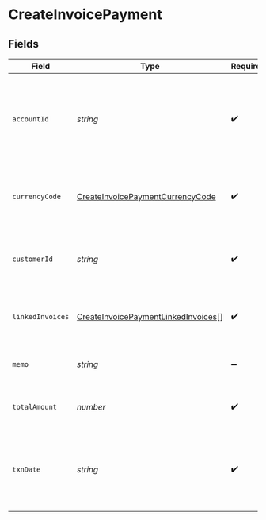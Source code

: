 # CreateInvoicePayment


## Fields

| Field                                                                                                                 | Type                                                                                                                  | Required                                                                                                              | Description                                                                                                           |
| --------------------------------------------------------------------------------------------------------------------- | --------------------------------------------------------------------------------------------------------------------- | --------------------------------------------------------------------------------------------------------------------- | --------------------------------------------------------------------------------------------------------------------- |
| `accountId`                                                                                                           | *string*                                                                                                              | :heavy_check_mark:                                                                                                    | The Rutter ID of the [Account](/rest/version/accounts) linked to the invoice payment. This should be a bank account.  |
| `currencyCode`                                                                                                        | [CreateInvoicePaymentCurrencyCode](../../models/shared/createinvoicepaymentcurrencycode.md)                           | :heavy_check_mark:                                                                                                    | The [ISO 4217](https://www.iso.org/iso-4217-currency-codes.html) currency code of the invoice payment.                |
| `customerId`                                                                                                          | *string*                                                                                                              | :heavy_check_mark:                                                                                                    | The Rutter ID of the [Customer](/rest/version/accounting-customers) linked to the invoice payment.                    |
| `linkedInvoices`                                                                                                      | [CreateInvoicePaymentLinkedInvoices](../../models/shared/createinvoicepaymentlinkedinvoices.md)[]                     | :heavy_check_mark:                                                                                                    | An array of [Invoices](/rest/version/invoices) linked to the invoice payment.                                         |
| `memo`                                                                                                                | *string*                                                                                                              | :heavy_minus_sign:                                                                                                    | The memo of the invoice payment.                                                                                      |
| `totalAmount`                                                                                                         | *number*                                                                                                              | :heavy_check_mark:                                                                                                    | The total amount on the invoice payment.                                                                              |
| `txnDate`                                                                                                             | *string*                                                                                                              | :heavy_check_mark:                                                                                                    | The [ISO 8601](https://www.iso.org/iso-8601-date-and-time-format.html) timestamp for when the transaction was logged. |